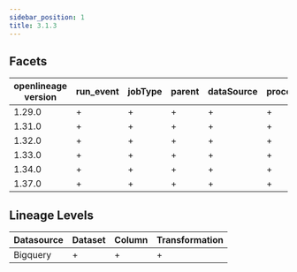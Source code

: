 ```yaml
---
sidebar_position: 1
title: 3.1.3
---
```


## Facets
|openlineage version|run_event|jobType|parent|dataSource|processing_engine|schema|columnLineage|gcp_lineage|spark_properties|environment-properties|gcp_dataproc|outputStatistics|storage|
|-------------------|---------|-------|------|----------|-----------------|------|-------------|-----------|----------------|----------------------|------------|----------------|-------|
|       1.29.0      |    +    |   +   |   +  |     +    |        +        |   +  |      +      |     +     |        +       |           -          |      +     |        -       |   -   |
|       1.31.0      |    +    |   +   |   +  |     +    |        +        |   +  |      +      |     +     |        +       |           -          |      +     |        -       |   -   |
|       1.32.0      |    +    |   +   |   +  |     +    |        +        |   +  |      +      |     +     |        +       |           -          |      +     |        -       |   -   |
|       1.33.0      |    +    |   +   |   +  |     +    |        +        |   +  |      +      |     +     |        +       |           -          |      +     |        -       |   -   |
|       1.34.0      |    +    |   +   |   +  |     +    |        +        |   +  |      +      |     +     |        +       |           -          |      +     |        -       |   -   |
|       1.37.0      |    +    |   +   |   +  |     +    |        +        |   +  |      +      |     +     |        +       |           -          |      +     |        -       |   -   |

## Lineage Levels
|Datasource|Dataset|Column|Transformation|
|----------|-------|------|--------------|
| Bigquery |   +   |   +  |       +      |

